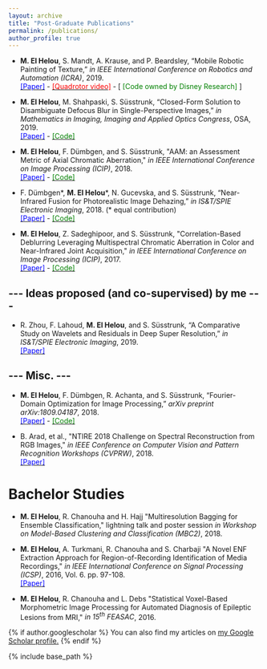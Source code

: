 ```yaml
---
layout: archive
title: "Post-Graduate Publications"
permalink: /publications/
author_profile: true
---
```


- **M. El Helou**, S. Mandt, A. Krause, and P. Beardsley, “Mobile Robotic Painting of Texture,” *in IEEE International Conference on Robotics and Automation (ICRA)*, 2019.  
[<span style="color:blue"> [Paper]</span>](https://infoscience.epfl.ch/record/265370/) - [<span style="color:red"> [Quadrotor video]</span>](https://youtu.be/YTvr3jCsf0o) -  [<span style="color:green"> [Code owned by Disney Research] </span>]

- **M. El Helou**, M. Shahpaski, S. Süsstrunk, “Closed-Form Solution to Disambiguate Defocus Blur in Single-Perspective Images,” *in Mathematics in Imaging, Imaging and Applied Optics Congress*, OSA, 2019.  
[<span style="color:blue"> [Paper]</span>](https://infoscience.epfl.ch/record/264918) - [<span style="color:green"> [Code] </span>](blur_disambiguation.md)

- **M. El Helou**, F. Dümbgen, and S. Süsstrunk, "AAM: an Assessment Metric of Axial Chromatic Aberration," *in IEEE International Conference on Image Processing (ICIP)*, 2018.  
[<span style="color:blue"> [Paper]</span>](https://infoscience.epfl.ch/record/255464) - [<span style="color:green"> [Code] </span>](https://github.com/duembgen/AAM_ICIP18)


- F. Dümbgen\*, **M. El Helou**\*, N. Gucevska, and S. Süsstrunk, “Near-Infrared Fusion for Photorealistic Image Dehazing,” *in IS&T/SPIE Electronic Imaging*, 2018. (\* equal contribution)  
[<span style="color:blue"> [Paper]</span>](https://infoscience.epfl.ch/record/253201) - [<span style="color:green"> [Code] </span>](https://github.com/duembgen/NIRdehazing)

- **M. El Helou**, Z. Sadeghipoor, and S. Süsstrunk, "Correlation-Based Deblurring Leveraging Multispectral Chromatic Aberration in Color and Near-Infrared Joint Acquisition," *in IEEE International Conference on Image Processing (ICIP)*, 2017.  
[<span style="color:blue"> [Paper]</span>](https://infoscience.epfl.ch/record/231919) - [<span style="color:green"> [Code] </span>](https://ivrl.epfl.ch/research-2/research-current/research-infrared/page-148973-en-html/)


## --- Ideas proposed (and co-supervised) by me ---
- R. Zhou, F. Lahoud, **M. El Helou**, and S. Süsstrunk, “A Comparative Study on Wavelets and Residuals in Deep Super Resolution,” *in IS&T/SPIE Electronic Imaging*, 2019.  
[<span style="color:blue"> [Paper]</span>](https://infoscience.epfl.ch/record/262784?ln=en)


## --- Misc. ---
- **M. El Helou**, F. Dümbgen, R. Achanta, and S. Süsstrunk, “Fourier-Domain Optimization for Image Processing,” *arXiv preprint arXiv:1809.04187*, 2018.  
[<span style="color:blue"> [Paper]</span>](https://arxiv.org/abs/1809.04187) - [<span style="color:green"> [Code] </span>](https://github.com/duembgen/fourier-deconv)

- B. Arad, et al., "NTIRE 2018 Challenge on Spectral Reconstruction from RGB Images," *in IEEE Conference on Computer Vision and Pattern Recognition Workshops (CVPRW)*, 2018.  
[<span style="color:blue"> [Paper]</span>](http://openaccess.thecvf.com/content_cvpr_2018_workshops/w13/html/Arad_NTIRE_2018_Challenge_CVPR_2018_paper.html)


  
# Bachelor Studies
- **M. El Helou**, R. Chanouha and H. Hajj "Multiresolution Bagging for Ensemble Classification," lightning talk and poster session *in Workshop on Model-Based Clustering and Classification (MBC2)*, 2018.

- **M. El Helou**, A. Turkmani, R. Chanouha and S. Charbaji "A Novel ENF Extraction Approach for Region-of-Recording Identification of Media Recordings," *in IEEE International Conference on Signal Processing (ICSP)*, 2016, Vol. 6. pp. 97-108.  
[<span style="color:blue"> [Paper]</span>](http://aircconline.com/csit/csit652.pdf#page=107)

- **M. El Helou**, R. Chanouha and L. Debs "Statistical Voxel-Based Morphometric Image Processing for Automated Diagnosis of Epileptic Lesions from MRI," *in 15<sup>th</sup> FEASAC*, 2016.

{% if author.googlescholar %}
  You can also find my articles on <u><a href="{{author.googlescholar}}">my Google Scholar profile</a>.</u>
{% endif %}

{% include base_path %}

